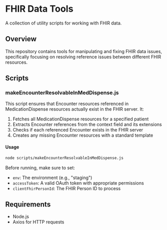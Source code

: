 # FHIR Data Tools

A collection of utility scripts for working with FHIR data.

## Overview

This repository contains tools for manipulating and fixing FHIR data issues, specifically focusing on resolving reference issues between different FHIR resources.

## Scripts

### makeEncounterResolvableInMedDispense.js

This script ensures that Encounter resources referenced in MedicationDispense resources actually exist in the FHIR server. It:

1. Fetches all MedicationDispense resources for a specified patient
2. Extracts Encounter references from the context field and its extensions
3. Checks if each referenced Encounter exists in the FHIR server
4. Creates any missing Encounter resources with a standard template

#### Usage

```bash
node scripts/makeEncounterResolvableInMedDispense.js
```

Before running, make sure to set:

- `env`: The environment (e.g., "staging")
- `accessToken`: A valid OAuth token with appropriate permissions
- `clientFhirPersonId`: The FHIR Person ID to process

## Requirements

- Node.js
- Axios for HTTP requests
